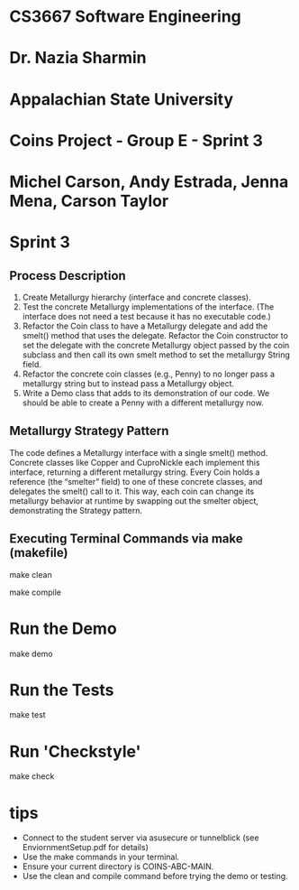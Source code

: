 # CS3667 Software Engineering 
# Dr. Nazia Sharmin
# Appalachian State University

# Coins Project - Group E - Sprint 3
# Michel Carson, Andy Estrada, Jenna Mena, Carson Taylor

# Sprint 3
## Process Description

1.  Create Metallurgy hierarchy (interface and concrete classes).
2.  Test the concrete Metallurgy implementations of the interface. (The interface does not
need a test because it has no executable code.)
3.  Refactor the Coin class to have a Metallurgy delegate and add the smelt() method that
uses the delegate. Refactor the Coin constructor to set the delegate with the concrete
Metallurgy object passed by the coin subclass and then call its own smelt method to set
the metallurgy String field.
4.  Refactor the concrete coin classes (e.g., Penny) to no longer pass a metallurgy string but
to instead pass a Metallurgy object.
5.  Write a Demo class that adds to its demonstration of our code. We should be able to
create a Penny with a different metallurgy now.

## Metallurgy Strategy Pattern
The code defines a Metallurgy interface with a single smelt() method. Concrete classes like Copper and CuproNickle each implement this interface, returning a different metallurgy string. Every Coin holds a reference (the “smelter” field) to one of these concrete classes, and delegates the smelt() call to it. This way, each coin can change its metallurgy behavior at runtime by swapping out the smelter object, demonstrating the Strategy pattern.

## Executing Terminal Commands via make (makefile)

make clean

make compile

# Run the Demo

make demo

# Run the Tests

make test

# Run 'Checkstyle'

make check

# tips
- Connect to the student server via asusecure or tunnelblick (see EnviornmentSetup.pdf for details)
- Use the make commands in your terminal.
- Ensure your current directory is COINS-ABC-MAIN.
- Use the clean and compile command before trying the demo or testing.

